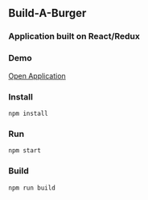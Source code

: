 ## Build-A-Burger

### Application built on React/Redux

### Demo

<a href="https://Rumi-W.github.io/build-a-burger/">
Open Application</a>
<br>

### Install

    npm install

### Run

    npm start

### Build

    npm run build
